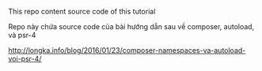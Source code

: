 This repo content source code of this tutorial 

Repo này chứa source code của bài hướng dẫn sau về composer, autoload, và psr-4

http://longka.info/blog/2016/01/23/composer-namespaces-va-autoload-voi-psr-4/


